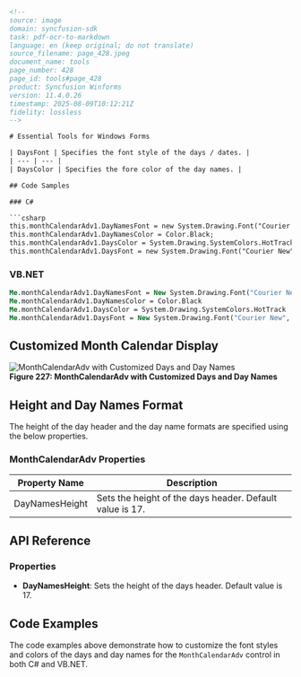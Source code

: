 ```html
<!--
source: image
domain: syncfusion-sdk
task: pdf-ocr-to-markdown
language: en (keep original; do not translate)
source_filename: page_428.jpeg
document_name: tools
page_number: 428
page_id: tools#page_428
product: Syncfusion Winforms
version: 11.4.0.26
timestamp: 2025-08-09T10:12:21Z
fidelity: lossless
-->

# Essential Tools for Windows Forms

| DaysFont | Specifies the font style of the days / dates. |
| --- | --- |
| DaysColor | Specifies the fore color of the day names. |

## Code Samples

### C#

```csharp
this.monthCalendarAdv1.DayNamesFont = new System.Drawing.Font("Courier New", 9F, System.Drawing.FontStyle.Bold);
this.monthCalendarAdv1.DayNamesColor = Color.Black;
this.monthCalendarAdv1.DaysColor = System.Drawing.SystemColors.HotTrack;
this.monthCalendarAdv1.DaysFont = new System.Drawing.Font("Courier New", 8.25F, System.Drawing.FontStyle.Regular);
```

### VB.NET

```vb
Me.monthCalendarAdv1.DayNamesFont = New System.Drawing.Font("Courier New", 9F, System.Drawing.FontStyle.Bold)
Me.monthCalendarAdv1.DayNamesColor = Color.Black
Me.monthCalendarAdv1.DaysColor = System.Drawing.SystemColors.HotTrack
Me.monthCalendarAdv1.DaysFont = New System.Drawing.Font("Courier New", 8.25F, System.Drawing.FontStyle.Regular)
```

## Customized Month Calendar Display

![MonthCalendarAdv with Customized Days and Day Names](<image-link>)  
**Figure 227: MonthCalendarAdv with Customized Days and Day Names**

## Height and Day Names Format

The height of the day header and the day name formats are specified using the below properties.

### MonthCalendarAdv Properties

| Property Name | Description |
| --- | --- |
| DayNamesHeight | Sets the height of the days header. Default value is 17. |

## API Reference

### Properties

- **DayNamesHeight**: Sets the height of the days header. Default value is 17.

## Code Examples

The code examples above demonstrate how to customize the font styles and colors of the days and day names for the `MonthCalendarAdv` control in both C# and VB.NET.

<!-- tags: [Syncfusion, WinForms, MonthCalendarAdv] keywords: [DaysFont, DaysColor, DayNamesHeight, MonthCalendarAdv, Customization, C#, VB.NET] -->
```